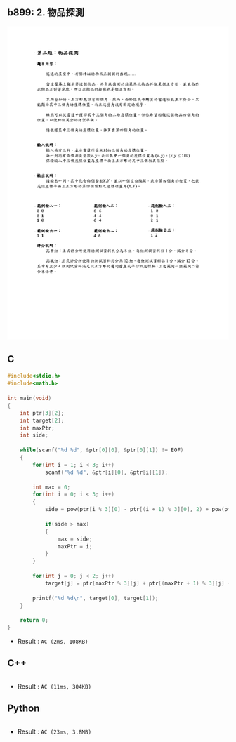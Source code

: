 ## b899: 2. 物品探測
![b899](https://github.com/Offliners/ZeroJugde-writeup/blob/master/%E7%AB%B6%E8%B3%BD%E9%A1%8C%E5%BA%AB/Contents/b899/b899.png)

## C
```C
#include<stdio.h>
#include<math.h>

int main(void)
{
	int ptr[3][2];
	int target[2];
	int maxPtr;
	int side;
	
	while(scanf("%d %d", &ptr[0][0], &ptr[0][1]) != EOF)
	{
		for(int i = 1; i < 3; i++)
			scanf("%d %d", &ptr[i][0], &ptr[i][1]);
		
		int max = 0;
		for(int i = 0; i < 3; i++)
		{
			side = pow(ptr[i % 3][0] - ptr[(i + 1) % 3][0], 2) + pow(ptr[i % 3][1] - ptr[(i + 1) % 3][1], 2);
			
			if(side > max)
			{
				max = side;
				maxPtr = i;
			}
		}
		
		for(int j = 0; j < 2; j++)
			target[j] = ptr[maxPtr % 3][j] + ptr[(maxPtr + 1) % 3][j] - ptr[(maxPtr + 2) % 3][j];
		
		printf("%d %d\n", target[0], target[1]);
	}
	
	return 0;
}
```
 * Result : `AC (2ms, 108KB)`

## C++
```C++

```
 * Result : `AC (11ms, 304KB)`

## Python
```python

```
 * Result : `AC (23ms, 3.8MB)`
